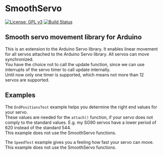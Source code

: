 # SmoothServo

[![License: GPL v3](https://img.shields.io/badge/License-GPLv3-blue.svg)](https://www.gnu.org/licenses/gpl-3.0)
[![Build Status](https://travis-ci.org/ArminJo/SmoothServo.svg?branch=master)](https://travis-ci.org/ArminJo/SmoothServo)

## Smooth servo movement library for Arduino
This is an extension to the Arduino Servo library.
It enables linear movement for all servos attached to the Arduino Servo library. All servos can move synchronized.<br/>
You have the choice not to call the update function, since we can use interrupts of the servo timer to call update internally.<br/>Until now only one timer is supported, which means not more than 12 servos are supported.

## Examples
The `EndPositionsTest` example helps you determine the right end values for your servo.<br/>These values are needed for the `attach()` function, if your servo does not comply to the standard values. E.g. my SG90 servos have a lower period of 620 instead of the standard 544.<br/>This example does not use the SmoothServo functions.

The `SpeedTest` example gives you a feeling how fast your servo can move.<br/>This example does not use the SmoothServo functions.
